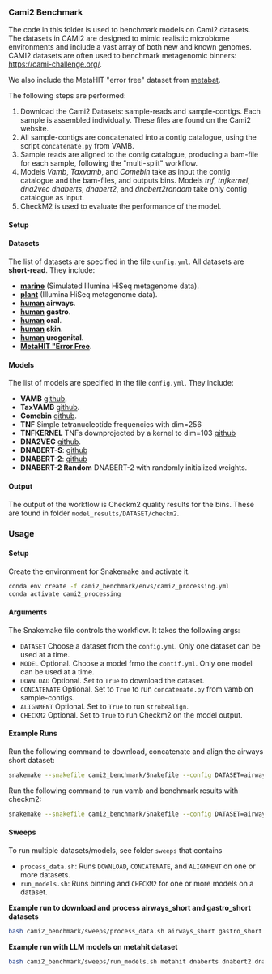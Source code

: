 ### Cami2 Benchmark

The code in this folder is used to benchmark models on Cami2 datasets. The datasets in CAMI2 are designed to mimic realistic microbiome environments and include a vast array of both new and known genomes. CAMI2 datasets are often used to benchmark metagenomic binners: https://cami-challenge.org/.

We also include the MetaHIT "error free" dataset from [metabat](https://figshare.com/articles/dataset/MetaHIT_error-free_contigs_from_MetaBAT/27933807?file=50894283).

The following steps are performed: 

1. Download the Cami2 Datasets: sample-reads and sample-contigs. Each sample is assembled individually. These files are found on the Cami2 website.
2. All sample-contigs are concatenated into a contig catalogue, using the script `concatenate.py` from VAMB.
3. Sample reads are aligned to the contig catalogue, producing a bam-file for each sample, following the "multi-split" workflow. 
4. Models *Vamb*, *Taxvamb*, and *Comebin* take as input the contig catalogue and the bam-files, and outputs bins. Models *tnf*, *tnfkernel*, *dna2vec* *dnaberts*, *dnabert2*, and *dnabert2random* take only contig catalogue as input.
5. CheckM2 is used to evaluate the performance of the model.


#### Setup

#### Datasets

The list of datasets are specified in the file `config.yml`. All datasets are **short-read**. They include:

* [**marine**](https://cami-challenge.org/datasets/Marine/)  (Simulated Illumina HiSeq metagenome data).
* [**plant**](https://cami-challenge.org/datasets/Plant-associated/)  (Illumina HiSeq metagenome data). 
* [**human**](https://cami-challenge.org/datasets/Toy%20Human%20Microbiome%20Project/) **airways**.
* [**human**](https://cami-challenge.org/datasets/Toy%20Human%20Microbiome%20Project/) **gastro**.
* [**human**](https://cami-challenge.org/datasets/Toy%20Human%20Microbiome%20Project/) **oral**.
* [**human**](https://cami-challenge.org/datasets/Toy%20Human%20Microbiome%20Project/) **skin**.
* [**human**](https://cami-challenge.org/datasets/Toy%20Human%20Microbiome%20Project/) **urogenital**.
* [**MetaHIT "Error Free**](https://figshare.com/articles/dataset/MetaHIT_error-free_contigs_from_MetaBAT/27933807?file=50894283). 


#### Models

The list of models are specified in the file `config.yml`. They include:

* **VAMB** [github](https://github.com/RasmussenLab/vamb).
* **TaxVAMB** [github](https://github.com/RasmussenLab/vamb).
* **Comebin** [github](https://github.com/ziyewang/COMEBin).
* **TNF** Simple tetranucleotide frequencies with dim=256
* **TNFKERNEL** TNFs downprojected by a kernel to dim=103 [github](https://github.com/RasmussenLab/vamb/blob/master/src/create_kernel.py)
* **DNA2VEC** [github](https://github.com/pnpnpn/dna2vec).
* **DNABERT-S**: [github](https://github.com/MAGICS-LAB/DNABERT_S)
* **DNABERT-2**: [github](https://github.com/MAGICS-LAB/DNABERT_2)
* **DNABERT-2 Random** DNABERT-2 with randomly initialized weights. 



#### Output

The output of the workflow is Checkm2 quality results for the bins. These are found in folder `model_results/DATASET/checkm2`.


### Usage

#### Setup

Create the environment for Snakemake and activate it.
```bash
conda env create -f cami2_benchmark/envs/cami2_processing.yml
conda activate cami2_processing
```

#### Arguments

The Snakemake file controls the workflow. It takes the following args:

* `DATASET` Choose a dataset from the `config.yml`. Only one dataset can be used at a time.
* `MODEL` Optional. Choose a model frmo the `contif.yml`. Only one model can be used at a time.
* `DOWNLOAD` Optional. Set to `True` to download the dataset.
* `CONCATENATE` Optional. Set to `True` to run `concatenate.py` from vamb on sample-contigs.
* `ALIGNMENT` Optional. Set to `True` to run `strobealign`.
* `CHECKM2` Optional. Set to `True` to run Checkm2 on the model output.


#### Example Runs

Run the following command to download, concatenate and align the airways short dataset:

```bash
snakemake --snakefile cami2_benchmark/Snakefile --config DATASET=airways_short DOWNLOAD=True CONCATENATE=True ALIGNMENT=True --use-conda
```

Run the following command to run vamb and benchmark results with checkm2:
```bash
snakemake --snakefile cami2_benchmark/Snakefile --config DATASET=airways_short MODEL=vamb CHECKM2=True --use-conda
```


#### Sweeps

To run multiple datasets/models, see folder `sweeps` that contains 
* `process_data.sh`: Runs `DOWNLOAD`, `CONCATENATE`, and `ALIGNMENT` on one or more datasets.
*  `run_models.sh`: Runs binning and `CHECKM2` for one or more models on a dataset.

**Example run to download and process airways_short and gastro_short datasets**
```bash
bash cami2_benchmark/sweeps/process_data.sh airways_short gastro_short
```

**Example run with LLM models on metahit dataset**
```bash
bash cami2_benchmark/sweeps/run_models.sh metahit dnaberts dnabert2 dnabert2random
```











